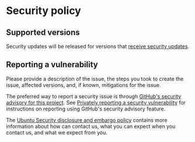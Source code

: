 # Security policy

## Supported versions

Security updates will be released for versions that [receive security updates](https://juju.is/docs/juju/roadmap).

## Reporting a vulnerability

Please provide a description of the issue, the steps you took to
create the issue, affected versions, and, if known, mitigations for
the issue.

The preferred way to report a security issue is through
[GitHub's security advisory for this project](https://github.com/juju/juju/security/advisories/new). See
[Privately reporting a security
vulnerability](https://docs.github.com/en/code-security/security-advisories/guidance-on-reporting-and-writing/privately-reporting-a-security-vulnerability)
for instructions on reporting using GitHub's security advisory feature.

The [Ubuntu Security disclosure and embargo
policy](https://ubuntu.com/security/disclosure-policy) contains more
information about how can contact us, what you can expect when you contact us,
and what we expect from you.
